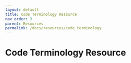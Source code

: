```yaml
---
layout: default
title: Code Terminology Resource
nav_order: 3
parent: Resources
permalink: /docs/resources/code_terminology
---
```


# Code Terminology Resource
